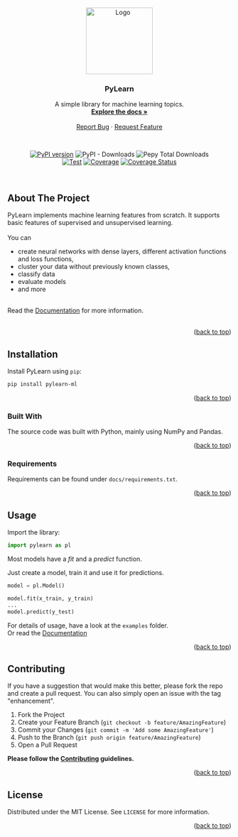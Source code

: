 <a name="readme-top"></a>

<!-- PROJECT LOGO -->
<br />
<div align="center">
  <a href="https://github.com/janskn/machine-learning-library">
    <img src="https://drive.google.com/uc?export=view&id=1pDgbi7uZqIGRK4wllBcQRvJNYDTvrIe5" alt="Logo" width="150" height="150">
  </a>

  <h3 align="center">PyLearn</h3>

  <p align="center">
    A simple library for machine learning topics.
    <br />
    <a href="https://pylearn-ml.readthedocs.io/en/latest/"><strong>Explore the docs »</strong></a>
    <br />
    <br />
    <a href="https://github.com/janskn/machine-learning-library/issues">Report Bug</a>
    ·
    <a href="https://github.com/janskn/machine-learning-library/issues">Request Feature</a>
  </p>

  <br />

  [![PyPI version](https://badge.fury.io/py/pylearn-ml.svg)](https://badge.fury.io/py/pylearn-ml)
  ![PyPI - Downloads](https://img.shields.io/pypi/dm/pylearn-ml?label=PyPI%20downloads)
  ![Pepy Total Downloads](https://img.shields.io/pepy/dt/pylearn-ml?label=Total%20downloads)
  <br />
  [![Test](https://github.com/JanSkn/machine-learning-library/actions/workflows/tests.yml/badge.svg)](https://github.com/JanSkn/machine-learning-library/actions/workflows/tests.yml)
  [![Coverage](https://github.com/JanSkn/machine-learning-library/actions/workflows/coverage.yml/badge.svg)](https://github.com/JanSkn/machine-learning-library/actions/workflows/coverage.yml)
  [![Coverage Status](https://coveralls.io/repos/github/JanSkn/machine-learning-library/badge.svg?branch=dev)](https://coveralls.io/github/JanSkn/machine-learning-library?branch=dev)

<br />
</div>



<!-- ABOUT THE PROJECT -->
## About The Project

PyLearn implements machine learning features from scratch.
It supports basic features of supervised and unsupervised learning.
<br />
<br />
You can
- create neural networks with dense layers, different activation functions and loss functions,
- cluster your data without previously known classes,
- classify data
- evaluate models
- and more

<br />
    Read the <a href="https://pylearn-ml.readthedocs.io/en/latest/">Documentation</a> for more information.
    <br />
    <br />

<p align="right">(<a href="#readme-top">back to top</a>)</p>

## Installation

Install PyLearn using `pip`:
```sh
pip install pylearn-ml
````

<p align="right">(<a href="#readme-top">back to top</a>)</p>



### Built With

The source code was built with Python, mainly using NumPy and Pandas.

<p align="right">(<a href="#readme-top">back to top</a>)</p>



### Requirements

Requirements can be found under `docs/requirements.txt`.

<p align="right">(<a href="#readme-top">back to top</a>)</p>



<!-- USAGE EXAMPLES -->
## Usage

Import the library:
```python
import pylearn as pl
````

Most models have a _fit_ and a _predict_ function.

Just create a model, train it and use it for predictions.

```python
model = pl.Model()

model.fit(x_train, y_train)
...
model.predict(y_test)
```

For details of usage, have a look at the `examples` folder.
<br />
Or read the <a href="https://pylearn-ml.readthedocs.io/en/latest/">Documentation</a>



<p align="right">(<a href="#readme-top">back to top</a>)</p>



<!-- CONTRIBUTING -->
## Contributing

If you have a suggestion that would make this better, please fork the repo and create a pull request. You can also simply open an issue with the tag "enhancement".

1. Fork the Project
2. Create your Feature Branch (`git checkout -b feature/AmazingFeature`)
3. Commit your Changes (`git commit -m 'Add some AmazingFeature'`)
4. Push to the Branch (`git push origin feature/AmazingFeature`)
5. Open a Pull Request

**Please follow the [Contributing](.github/CONTRIBUTING.md) guidelines.**

<p align="right">(<a href="#readme-top">back to top</a>)</p>



<!-- LICENSE -->
## License

Distributed under the MIT License. See `LICENSE` for more information.

<p align="right">(<a href="#readme-top">back to top</a>)</p>
